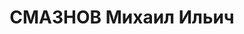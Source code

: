 ---
title: СМАЗНОВ Михаил Ильич
description: "Род. в 1898. Проживал: г. Оренбург. Делопроизводитель школа № 22 \n\
  \  Приговор: ВК ВС СССР, 29.01.1938 – ВМН. \n  Реабилитирован 04.04.1957"
---